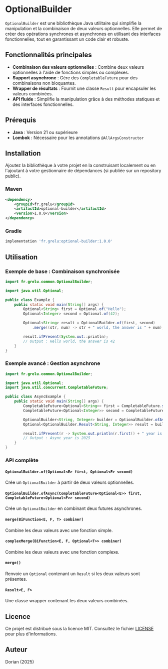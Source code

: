 # OptionalBuilder

`OptionalBuilder` est une bibliothèque Java utilitaire qui simplifie la manipulation et la combinaison de deux valeurs optionnelles. Elle permet de créer des opérations synchrones et asynchrones en utilisant des interfaces fonctionnelles, tout en garantissant un code clair et robuste.

## Fonctionnalités principales

- **Combinaison des valeurs optionnelles** : Combine deux valeurs optionnelles à l'aide de fonctions simples ou complexes.
- **Support asynchrone** : Gère des `CompletableFuture` pour des combinaisons non bloquantes.
- **Wrapper de résultats** : Fournit une classe `Result` pour encapsuler les valeurs combinées.
- **API fluide** : Simplifie la manipulation grâce à des méthodes statiques et des interfaces fonctionnelles.

## Prérequis

- **Java** : Version 21 ou supérieure
- **Lombok** : Nécessaire pour les annotations `@AllArgsConstructor`

## Installation

Ajoutez la bibliothèque à votre projet en la construisant localement ou en l'ajoutant à votre gestionnaire de dépendances (si publiée sur un repository public).

### Maven
```xml
<dependency>
    <groupId>fr.grelu</groupId>
    <artifactId>optional-builder</artifactId>
    <version>1.0.0</version>
</dependency>
```

### Gradle
```gradle
implementation 'fr.grelu:optional-builder:1.0.0'
```

## Utilisation

### Exemple de base : Combinaison synchronisée
```java
import fr.grelu.common.OptionalBuilder;

import java.util.Optional;

public class Example {
    public static void main(String[] args) {
        Optional<String> first = Optional.of("Hello");
        Optional<Integer> second = Optional.of(42);

        Optional<String> result = OptionalBuilder.of(first, second)
            .merge((str, num) -> str + " world, the answer is " + num);

        result.ifPresent(System.out::println);
        // Output : Hello world, the answer is 42
    }
}
```

### Exemple avancé : Gestion asynchrone
```java
import fr.grelu.common.OptionalBuilder;

import java.util.Optional;
import java.util.concurrent.CompletableFuture;

public class AsyncExample {
    public static void main(String[] args) {
        CompletableFuture<Optional<String>> first = CompletableFuture.supplyAsync(() -> Optional.of("Async"));
        CompletableFuture<Optional<Integer>> second = CompletableFuture.supplyAsync(() -> Optional.of(2025));

        OptionalBuilder<String, Integer> builder = OptionalBuilder.ofAsync(first, second);
        Optional<OptionalBuilder.Result<String, Integer>> result = builder.merge();

        result.ifPresent(r -> System.out.println(r.first() + " year is " + r.second()));
        // Output : Async year is 2025
    }
}
```

### API complète

#### `OptionalBuilder.of(Optional<E> first, Optional<F> second)`
Crée un `OptionalBuilder` à partir de deux valeurs optionnelles.

#### `OptionalBuilder.ofAsync(CompletableFuture<Optional<E>> first, CompletableFuture<Optional<F>> second)`
Crée un `OptionalBuilder` en combinant deux futures asynchrones.

#### `merge(BiFunction<E, F, T> combiner)`
Combine les deux valeurs avec une fonction simple.

#### `complexMerge(BiFunction<E, F, Optional<T>> combiner)`
Combine les deux valeurs avec une fonction complexe.

#### `merge()`
Renvoie un `Optional` contenant un `Result` si les deux valeurs sont présentes.

#### `Result<E, F>`
Une classe wrapper contenant les deux valeurs combinées.

## Licence

Ce projet est distribué sous la licence MIT. Consultez le fichier [LICENSE](LICENSE) pour plus d'informations.

## Auteur

Dorian (2025)
